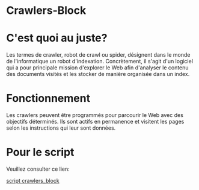
# Crawlers-Block

# C'est quoi au juste?
Les termes de crawler, robot de crawl ou spider, désignent dans le monde de l'informatique un robot d'indexation. Concrètement, il s'agit d'un logiciel qui a pour principale mission d'explorer le Web afin d'analyser le contenu des documents visités et les stocker de manière organisée dans un index. 

# Fonctionnement
Les crawlers peuvent être programmés pour parcourir le Web avec des objectifs déterminés. Ils sont actifs en permanence et visitent les pages selon les instructions qui leur sont données.

# Pour le script
Veuillez consulter ce lien:

<a href="[https://github.com/Onja74/Crawlers-Block/blob/main/CrawlersBlock.sh](https://github.com/Onja74/Crawlers_Block-TP2/blob/main/CrawlersBlock.sh)"> script crawlers_block </a>
